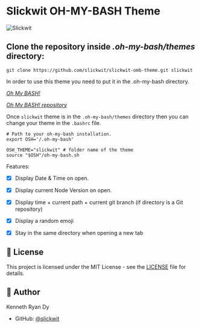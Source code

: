 # Slickwit OH-MY-BASH Theme

![Slickwit](/slickwit-dark.png)

## Clone the repository inside *.oh-my-bash/themes* directory:
```shell
git clone https://github.com/slickwit/slickwit-omb-theme.git slickwit
```

In order to use this theme you need to put it in the .oh-my-bash directory.

_[Oh My BASH!](https://ohmybash.nntoan.com/)_

_[Oh My BASH! repository](https://github.com/ohmybash/oh-my-bash.git)_

Once `slickwit` theme is in the `.oh-my-bash/themes` directory then you can change your theme in the `.bashrc` file.

```shell
# Path to your oh-my-bash installation.
export OSH='/.oh-my-bash'

OSH_THEME="slickwit" # folder name of the theme
source "$OSH"/oh-my-bash.sh
```

Features:

- [x] Display Date & Time on open.
- [x] Display current Node Version on open.
- [x] Display time + current path + current git branch (if directory is a Git repository)
- [x] Display a random emoji
- [x] Stay in the same directory when opening a new tab


## 📝 License

This project is licensed under the MIT License - see the [LICENSE](LICENSE) file for details.

## 👤 Author

Kenneth Ryan Dy

- GitHub: [@slickwit](https://github.com/slickwit)